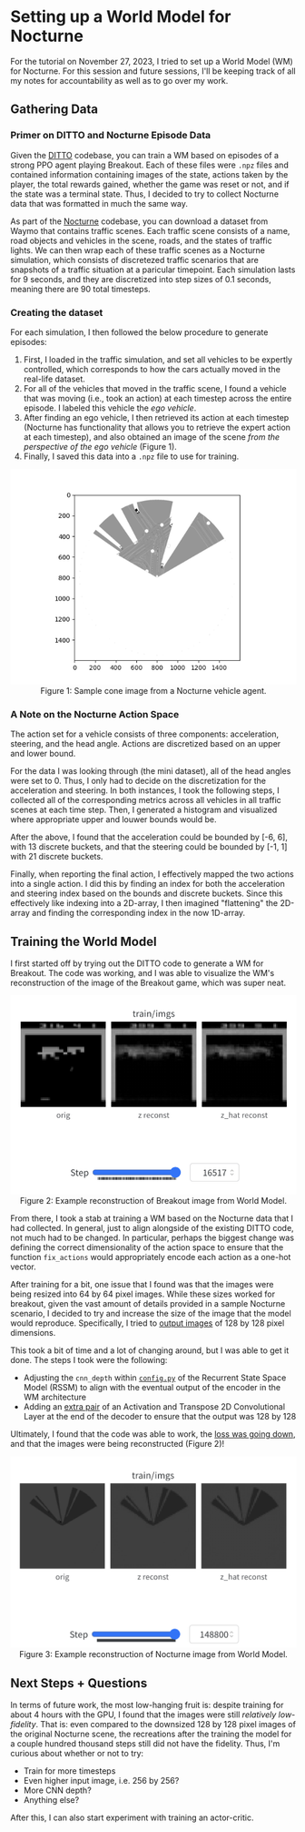 # Setting up a World Model for Nocturne

For the tutorial on November 27, 2023, I tried to set up a World Model (WM) for Nocturne. For this session and future sessions, I'll be keeping track of all my notes for accountability as well as to go over my work.

## Gathering Data

### Primer on DITTO and Nocturne Episode Data

Given the [DITTO](https://github.com/brantondemoss/DITTO) codebase, you can train a WM based on episodes of a strong PPO agent playing Breakout.
Each of these files were `.npz` files and contained information containing images of the state, actions taken by the player, the total rewards gained, whether the game was reset or not, and if the state was a terminal state. Thus, I decided to try to collect Nocturne data that was formatted in much the same way.

As part of the [Nocturne](https://github.com/facebookresearch/nocturne) codebase, you can download a dataset from Waymo that contains traffic scenes. Each traffic scene consists of a name, road objects and vehicles in the scene, roads, and the states of traffic lights. We can then wrap each of these traffic scenes as a Nocturne simulation, which consists of discretezed traffic scenarios that are snapshots of a traffic situation at a paricular timepoint. Each simulation lasts for 9 seconds, and they are discretized into step sizes of 0.1 seconds, meaning there are 90 total timesteps.

### Creating the dataset

For each simulation, I then followed the below procedure to generate episodes:
1. First, I loaded in the traffic simulation, and set all vehicles to be expertly controlled, which corresponds to how the cars actually moved in the real-life dataset.
2. For all of the vehicles that moved in the traffic scene, I found a vehicle that was moving (i.e., took an action) at each timestep across the entire episode. I labeled this vehicle the *ego vehicle*.
3. After finding an ego vehicle, I then retrieved its action at each timestep (Nocturne has functionality that allows you to retrieve the expert action at each timestep), and also obtained an image of the scene *from the perspective of the ego vehicle* (Figure 1).
4. Finally, I saved this data into a `.npz` file to use for training.

<p align="center">
  <img src="imgs/sample_cone_image.png" />
  <br />
  Figure 1: Sample cone image from a Nocturne vehicle agent.
</p>

### A Note on the Nocturne Action Space

The action set for a vehicle consists of three components: acceleration, steering, and the head angle. Actions are discretized based on an upper and lower bound.

For the data I was looking through (the mini dataset), all of the head angles were set to 0. Thus, I only had to decide on the discretization for the acceleration and steering. In both instances, I took the following steps, I collected all of the corresponding metrics across all vehicles in all traffic scenes at each time step. Then, I generated a histogram and visualized where appropriate upper and louwer bounds would be.

After the above, I found that the acceleration could be bounded by [-6, 6], with 13 discrete buckets, and that the steering could be bounded by [-1, 1] with 21 discrete buckets.

Finally, when reporting the final action, I effectively mapped the two actions into a single action. I did this by finding an index for both the acceleration and steering index based on the bounds and discrete buckets. Since this effectively like indexing into a 2D-array, I then imagined "flattening" the 2D-array and finding the corresponding index in the now 1D-array.

## Training the World Model

I first started off by trying out the DITTO code to generate a WM for Breakout. The code was working, and I was able to visualize the WM's reconstruction of the image of the Breakout game, which was super neat.

<p align="center">
  <img src="imgs/breakout_wm.png" />
  <br />
  Figure 2: Example reconstruction of Breakout image from World Model.
</p>

From there, I took a stab at training a WM based on the Nocturne data that I had collected. In general, just to align alongside of the existing DITTO code, not much had to be changed. In particular, perhaps the biggest change was defining the correct dimensionality of the action space to ensure that the function `fix_actions` would appropriately encode each action as a one-hot vector.

After training for a bit, one issue that I found was that the images were being resized into 64 by 64 pixel images. While these sizes worked for breakout, given the vast amount of details provided in a sample Nocturne scenario, I decided to try and increase the size of the image that the model would reproduce. Specifically, I tried to [output images](https://github.com/cpondoc/DITTO/blob/d3da456d6a096ae12948fc6cadd2962f9e7d7b4a/src/data/d4rl_dataset.py#L40) of 128 by 128 pixel dimensions.

This took a bit of time and a lot of changing around, but I was able to get it done. The steps I took were the following:
- Adjusting the `cnn_depth` within [`config.py`](https://github.com/cpondoc/DITTO/blob/d3da456d6a096ae12948fc6cadd2962f9e7d7b4a/src/config/config.py#L26) of the Recurrent State Space Model (RSSM) to align with the eventual output of the encoder in the WM architecture
- Adding an [extra pair](https://github.com/cpondoc/DITTO/blob/d3da456d6a096ae12948fc6cadd2962f9e7d7b4a/src/models/decoders.py#L61) of an Activation and Transpose 2D Convolutional Layer at the end of the decoder to ensure that the output was 128 by 128

Ultimately, I found that the code was able to work, the [loss was going down](https://wandb.ai/pondoc/world-model/runs/z5zil90x/workspace?workspace=user-cpondoc), and that the images were being reconstructed (Figure 2)!

<p align="center">
  <img src="imgs/nocturne_wm.png" />
  <br />
  Figure 3: Example reconstruction of Nocturne image from World Model.
</p>

## Next Steps + Questions

In terms of future work, the most low-hanging fruit is: despite training for about 4 hours with the GPU, I found that the images were still *relatively low-fidelity*. That is: even compared to the downsized 128 by 128 pixel images of the original Nocturne scene, the recreations after the training the model for a couple hundred thousand steps still did not have the fidelity. Thus, I'm curious about whether or not to try:
- Train for more timesteps
- Even higher input image, i.e. 256 by 256?
- More CNN depth?
- Anything else?

After this, I can also start experiment with training an actor-critic.
